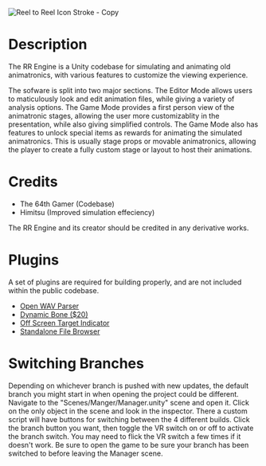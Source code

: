 ![Reel to Reel Icon Stroke - Copy](https://user-images.githubusercontent.com/69170079/180670348-4175cc09-545a-4611-802f-b2d50ef1c0e3.png)

# Description
The RR Engine is a Unity codebase for simulating and animating old animatronics, with various features to customize the viewing experience.

The sofware is split into two major sections. The Editor Mode allows users to maticulously look and edit animation files,
while giving a variety of analysis options. The Game Mode provides a first person view of the animatronic stages, 
allowing the user more customizablity in the presentation, while also giving simplified controls. The Game Mode also
has features to unlock special items as rewards for animating the simulated animatronics. This is usually stage props
or movable animatronics, allowing the player to create a fully custom stage or layout to host their animations.

# Credits
- The 64th Gamer (Codebase)
- Himitsu (Improved simulation effeciency)

The RR Engine and its creator should be credited in any derivative works.

# Plugins
A set of plugins are required for building properly, and are not included within the public codebase.
- [Open WAV Parser](https://assetstore.unity.com/packages/tools/audio/open-wav-parser-90832#publisher)
- [Dynamic Bone ($20)](https://assetstore.unity.com/packages/tools/animation/dynamic-bone-16743#description)
- [Off Screen Target Indicator](https://assetstore.unity.com/packages/tools/gui/off-screen-target-indicator-71799#publisher)
- [Standalone File Browser](https://github.com/gkngkc/UnityStandaloneFileBrowser)

# Switching Branches
Depending on whichever branch is pushed with new updates, the default branch you might start in when opening the project could be different. Navigate to the "Scenes/Manger/Manager.unity" scene and open it. Click on the only object in the scene and look in the inspector. There a custom script will have buttons for switching between the 4 different builds. Click the branch button you want, then toggle the VR switch on or off to activate the branch switch. You may need to flick the VR switch a few times if it doesn't work. Be sure to open the game to be sure your branch has been switched to before leaving the Manager scene.

